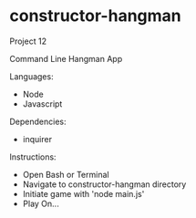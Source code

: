 # constructor-hangman
Project 12

Command Line Hangman App

Languages:
  - Node
  - Javascript

Dependencies:
  - inquirer
  
Instructions:
  - Open Bash or Terminal
  - Navigate to constructor-hangman directory
  - Initiate game with 'node main.js'
  - Play On...
